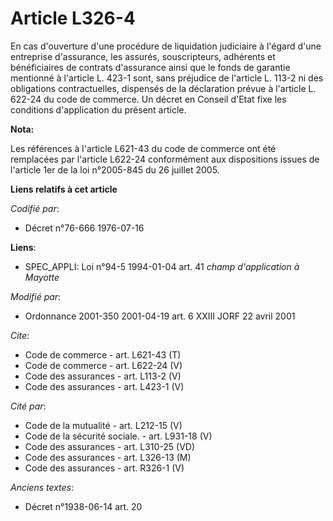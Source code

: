 # Article L326-4

En cas d'ouverture d'une procédure de liquidation judiciaire à l'égard d'une entreprise d'assurance, les assurés,
souscripteurs, adhérents et bénéficiaires de contrats d'assurance ainsi que le fonds de garantie mentionné à l'article L.
423-1 sont, sans préjudice de l'article L. 113-2 ni des obligations contractuelles, dispensés de la déclaration prévue à
l'article L. 622-24 du code de commerce. Un décret en Conseil d'Etat fixe les conditions d'application du présent article.

**Nota:**

Les références à l'article L621-43 du code de commerce ont été remplacées par l'article L622-24 conformément aux dispositions
issues de l'article 1er de la loi n°2005-845 du 26 juillet 2005.

**Liens relatifs à cet article**

_Codifié par_:

  - Décret n°76-666 1976-07-16

**Liens**:

  - SPEC_APPLI: Loi n°94-5 1994-01-04 art. 41 *champ d'application à Mayotte*

_Modifié par_:

  - Ordonnance 2001-350 2001-04-19 art. 6 XXIII JORF 22 avril 2001

_Cite_:

  - Code de commerce - art. L621-43 (T)
  - Code de commerce - art. L622-24 (V)
  - Code des assurances - art. L113-2 (V)
  - Code des assurances - art. L423-1 (V)

_Cité par_:

  - Code de la mutualité - art. L212-15 (V)
  - Code de la sécurité sociale. - art. L931-18 (V)
  - Code des assurances - art. L310-25 (VD)
  - Code des assurances - art. L326-13 (M)
  - Code des assurances - art. R326-1 (V)

_Anciens textes_:

  - Décret n°1938-06-14 art. 20
